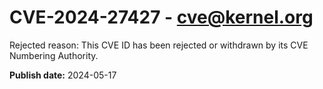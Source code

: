 # CVE-2024-27427 - cve@kernel.org

Rejected reason: This CVE ID has been rejected or withdrawn by its CVE Numbering Authority.

**Publish date:** 2024-05-17
